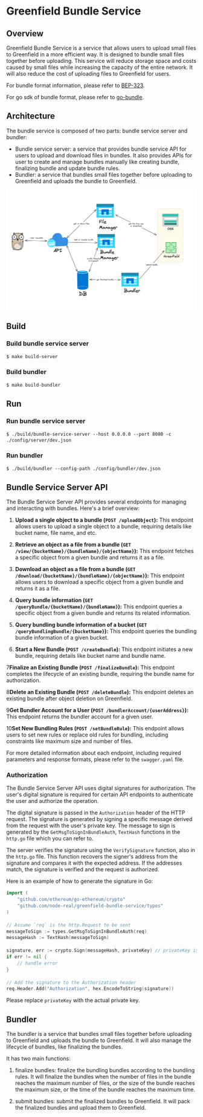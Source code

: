 # Greenfield Bundle Service

## Overview

Greenfield Bundle Service is a service that allows users to upload small files to Greenfield in a more efficient way. 
It is designed to bundle small files together before uploading. This service will reduce storage space and costs caused
by small files while increasing the capacity of the entire network. It will also reduce the cost of uploading files to
Greenfield for users.

For bundle format information, please refer to [BEP-323](https://github.com/bnb-chain/BEPs/pull/323).

For go sdk of bundle format, please refer to [go-bundle](https://github.com/bnb-chain/greenfield-bundle-sdk).

## Architecture

The bundle service is composed of two parts: bundle service server and bundler:

* Bundle service server: a service that provides bundle service API for users to upload and download files in bundles.
  It also provides APIs for user to create and manage bundles manually like creating bundle, finalizing bundle and update
  bundle rules.
* Bundler: a service that bundles small files together before uploading to Greenfield and uploads the bundle to Greenfield.

![arc](assets/arc.png)

## Build

### Build bundle service server

```shell
$ make build-server
```

### Build bundler

```shell
$ make build-bundler
```

## Run

### Run bundle service server

```shell
$ ./build/bundle-service-server --host 0.0.0.0 --port 8080 -c ./config/server/dev.json
```

### Run bundler

```shell
$ ./build/bundler --config-path ./config/bundler/dev.json
```

## Bundle Service Server API

The Bundle Service Server API provides several endpoints for managing and interacting with bundles. Here's a brief overview:

1. **Upload a single object to a bundle (`POST /uploadObject`):** This endpoint allows users to upload a single object to a bundle, requiring details like bucket name, file name, and etc.

2. **Retrieve an object as a file from a bundle (`GET /view/{bucketName}/{bundleName}/{objectName}`):** This endpoint fetches a specific object from a given bundle and returns it as a file.

3. **Download an object as a file from a bundle (`GET /download/{bucketName}/{bundleName}/{objectName}`):** This endpoint allows users to download a specific object from a given bundle and returns it as a file.

4. **Query bundle information (`GET /queryBundle/{bucketName}/{bundleName}`):** This endpoint queries a specific object from a given bundle and returns its related information.

5. **Query bundling bundle information of a bucket (`GET /queryBundlingBundle/{bucketName}`):** This endpoint queries the bundling bundle information of a given bucket.

6. **Start a New Bundle (`POST /createBundle`):** This endpoint initiates a new bundle, requiring details like bucket name and bundle name.

7**Finalize an Existing Bundle (`POST /finalizeBundle`):** This endpoint completes the lifecycle of an existing bundle, requiring the bundle name for authorization.

8**Delete an Existing Bundle (`POST /deleteBundle`):** This endpoint deletes an existing bundle after object deletion on Greenfield.

9**Get Bundler Account for a User (`POST /bundlerAccount/{userAddress}`):** This endpoint returns the bundler account for a given user.

10**Set New Bundling Rules (`POST /setBundleRule`):** This endpoint allows users to set new rules or replace old rules for bundling, including constraints like maximum size and number of files.

For more detailed information about each endpoint, including required parameters and response formats, please refer to the `swagger.yaml` file.

### Authorization

The Bundle Service Server API uses digital signatures for authorization. The user's digital signature is required for 
certain API endpoints to authenticate the user and authorize the operation.

The digital signature is passed in the `Authorization` header of the HTTP request. The signature is generated by signing 
a specific message derived from the request with the user's private key. The message to sign is generated by 
the `GetMsgToSignInBundleAuth`, `TextHash` functions in the `http.go` file which you can refer to.

The server verifies the signature using the `VerifySignature` function, also in the `http.go` file. This function 
recovers the signer's address from the signature and compares it with the expected address. If the addresses match, 
the signature is verified and the request is authorized.

Here is an example of how to generate the signature in Go:

```go
import (
    "github.com/ethereum/go-ethereum/crypto"
    "github.com/node-real/greenfield-bundle-service/types"
)

// Assume `req` is the http.Request to be sent
messageToSign := types.GetMsgToSignInBundleAuth(req)
messageHash := TextHash(messageToSign)

signature, err := crypto.Sign(messageHash, privateKey) // privateKey is the user's private key
if err != nil {
    // handle error
}

// Add the signature to the Authorization header
req.Header.Add("Authorization", hex.EncodeToString(signature))
```

Please replace `privateKey` with the actual private key. 

## Bundler

The bundler is a service that bundles small files together before uploading to Greenfield and uploads the bundle to Greenfield.
It will also manage the lifecycle of bundles, like finalizing the bundles.

It has two main functions:

1. finalize bundles: finalize the bundling bundles according to the bundling rules. It will finalize the bundles when the
   number of files in the bundle reaches the maximum number of files, or the size of the bundle reaches the maximum size, or
   the time of the bundle reaches the maximum time.

2. submit bundles: submit the finalized bundles to Greenfield. It will pack the finalized bundles and upload them to Greenfield.